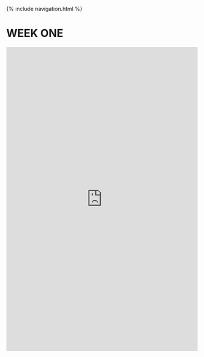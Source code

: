 
{% include navigation.html %}

# WEEK ONE

<iframe frameborder="0" width="100%" height="800px" src="https://github.com/shreya-ahujaa/shreya.individual/issues/2">

## _**5.3 College Board Notes - Computing Bias**_

Essential Knowledge:

         ○ computing innovations can reflect existing human biases because of biases written into the algorithms or biases in the data used by the innovation
         ○ programmers should take action to reduce bias in algorithms used for computing innovations as a way of combating existing human biases
         ○ biases can be embedded at all levels of software development

Examples
Netflix
- Explicit Data

         ○ thumbs up/thumbs down
         ○ name, address, etc.
- Implicit Data

         ○ when you watch
         ○ what you binged
         ○ style of show frequently selected 
- Bias

         ○ netflix exclusives are featured ahead of most special
         ○ subscriptions

Biases
- all software can be biased (unintentional/intentional):

         ○ causal versus sweaty
         ○ youtube kids
         ○ facebook vs instagram vs snapchat vs tik tok
- questions to ask about bias

         ○ enhancing or intentionally excluding?
         ○ intentionally harmful/hateful?
         ○ receiving feedback from a wide variety of people?


## _**5.4 College Board Notes - Crowdsourcing**_

Essential Knowledge:

         ○ widespread access to information and public data facilitates the identification of problems, development of solutions, and dissemination of results
         ○ science has been affected by using distributed and “citizen science” to solve scientific problems 
         ○ citizen science is a scientific research conducted in a whole or part by distributed individuals, many of whom may not be scientists, who contribute relevant data to research using their own computing devices

Public Data Sets

- Kaggle

         ○ courses in visualization, machining learning, and more
         ○ competitions: cash prizes, swag, props
         ○ notebooks: code, data, notes
- Google Public Datasets

         ○ free for the first terabyte
         ○ all in one package that uses BigQuery 
- Data.gov

         ○ US government data
         ○ agriculture, energy, water, health
- Your Local Government

         ○ keeps them accountable


Innovations Made Possible by Crowdsourcing
- Spotify

         ○ collaborative playlists
         ○ algorithm
         ○ metadata write-in
- Crowdfunding

         ○ kickstarter
         ○ IndieGoGo
- Blockchain

         ○ cryptocurrency
         ○ other token → concert tickets
